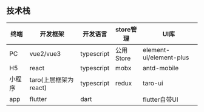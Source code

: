 ## 技术栈

| 终端 | 开发框架 | 开发语言 | store管理 | UI库 |
| --- | --- | --- | --- | --- |
| PC | vue2/vue3 | typescript | 公用Store | element-ui/element-plus |
| H5 | react | typescript | mobx | antd-mobile |
| 小程序 | taro(上层框架为react) | typescript| redux | taro-ui |
| app | flutter | dart |  | flutter自带UI |